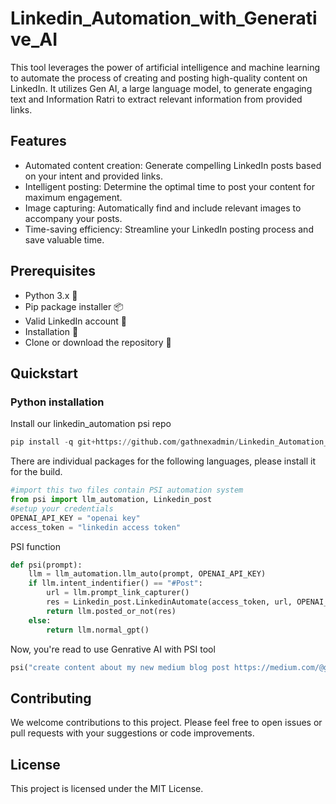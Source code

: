 # Linkedin_Automation_with_Generative_AI

This tool leverages the power of artificial intelligence and machine learning to automate the process of creating and posting high-quality content on LinkedIn. It utilizes Gen AI, a large language model, to generate engaging text and Information Ratri to extract relevant information from provided links.

## Features

- Automated content creation: Generate compelling LinkedIn posts based on your intent and provided links.
- Intelligent posting: Determine the optimal time to post your content for maximum engagement.
- Image capturing: Automatically find and include relevant images to accompany your posts.
- Time-saving efficiency: Streamline your LinkedIn posting process and save valuable time.

## Prerequisites

- Python 3.x 🐍
- Pip package installer 📦
- Valid LinkedIn account 💼
- Installation 🎯
- Clone or download the repository 🚀

## Quickstart

### **Python installation**
Install our linkedin_automation psi repo 
```python
pip install -q git+https://github.com/gathnexadmin/Linkedin_Automation_with_Generative_AI.git
````
There are individual packages for the following languages, please install it for the build.
```python
#import this two files contain PSI automation system
from psi import llm_automation, Linkedin_post
#setup your credentials
OPENAI_API_KEY = "openai key"
access_token = "linkedin access token"
```
PSI function
```python
def psi(prompt):
    llm = llm_automation.llm_auto(prompt, OPENAI_API_KEY)
    if llm.intent_indentifier() == "#Post":
        url = llm.prompt_link_capturer()
        res = Linkedin_post.LinkedinAutomate(access_token, url, OPENAI_API_KEY).main_func()
        return llm.posted_or_not(res)
    else:
        return llm.normal_gpt()
```
Now, you're read to use Genrative AI with PSI tool
```python
psi("create content about my new medium blog post https://medium.com/@gathnex/new-generative-ai-course-by-deeplearning-ai-daf34e24e9c8 and post it on my linkedin")
```

## Contributing

We welcome contributions to this project. Please feel free to open issues or pull requests with your suggestions or code improvements.

## License

This project is licensed under the MIT License.
